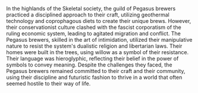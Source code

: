 In the highlands of the Skeletal society, the guild of Pegasus brewers practiced a disciplined approach to their craft, utilizing geothermal technology and coprophagous diets to create their unique brews. However, their conservationist culture clashed with the fascist corporatism of the ruling economic system, leading to agitated migration and conflict. The Pegasus brewers, skilled in the art of intimidation, utilized their manipulative nature to resist the system's dualistic religion and libertarian laws. Their homes were built in the trees, using willow as a symbol of their resistance. Their language was hieroglyphic, reflecting their belief in the power of symbols to convey meaning. Despite the challenges they faced, the Pegasus brewers remained committed to their craft and their community, using their discipline and futuristic fashion to thrive in a world that often seemed hostile to their way of life.
